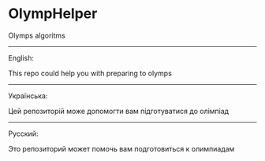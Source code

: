 # OlympHelper
Olymps algoritms

---
English:

This repo could help you with preparing to olymps

---
Українська:

Цей репозиторій може допомогти вам підготуватися до олімпіад

---
Русский:

Это репозиторий может помочь вам подготовиться к олимпиадам
